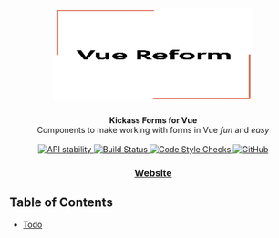 <h1 align="center"><img src="https://raw.githubusercontent.com/lesharris/vue-reform/master/docs/images/vue-reform-logo-main.png" alt="Vue Reform" width="351" height="161"/></h1>

<div align="center">
  <strong>Kickass Forms for Vue</strong>
</div>

<div align="center">
  Components to make working with forms in Vue <em>fun</em> and <em>easy</em>
</div>

<br/>

<div align="center">
  <a href="https://nodejs.org/api/documentation.html#documentation_stability_index">
    <img src="https://img.shields.io/badge/stability-experimental-orange.svg?style=flat-square"
      alt="API stability" />
  </a>

  <a href="https://circleci.com/gh/lesharris/vue-reform">
    <img src="https://circleci.com/gh/lesharris/vue-reform.svg?style=svg"
      alt="Build Status" />
  </a>

  <a href="https://www.codefactor.io/repository/github/lesharris/vue-reform">
    <img src="https://www.codefactor.io/repository/github/lesharris/vue-reform/badge"
      alt="Code Style Checks" />
  </a>

  <a href="https://github.com/lesharris/vue-reform">
    <img
      alt="GitHub"
      src="https://img.shields.io/github/license/lesharris/vue-reform.svg"
    >
  </a>
</div>

<div align="center">
  <h3>
    <a href="https://vuereform.dev">
      Website
    </a>
  </h3>
</div>

## Table of Contents

- [Todo](#todo)
